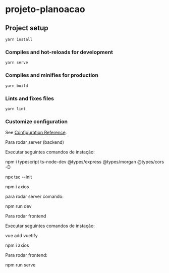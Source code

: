 # projeto-planoacao

## Project setup
```
yarn install
```

### Compiles and hot-reloads for development
```
yarn serve
```

### Compiles and minifies for production
```
yarn build
```

### Lints and fixes files
```
yarn lint
```

### Customize configuration
See [Configuration Reference](https://cli.vuejs.org/config/).


Para rodar server (backend)

Executar seguintes comandos de instação:

npm i typescript ts-node-dev @types/express @types/morgan @types/cors -D

npx tsc --init

npm i axios

para rodar server comando:

npm run dev


Para rodar frontend

Executar seguintes comandos de instação:

vue add vuetify

npm i axios

Para rodar frontend:

npm run serve

